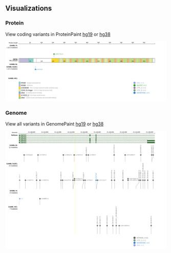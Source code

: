 ## Visualizations
### Protein
View coding variants in ProteinPaint [hg19](https://morinlab.github.io/LLMPP/GAMBL/ZNF85_protein.html)  or [hg38](https://morinlab.github.io/LLMPP/GAMBL/ZNF85_protein_hg38.html)

![](images/proteinpaint/ZNF85_NM_003429.svg)

### Genome
View all variants in GenomePaint [hg19](https://morinlab.github.io/LLMPP/GAMBL/ZNF85.html)  or [hg38](https://morinlab.github.io/LLMPP/GAMBL/ZNF85_hg38.html)

![](images/proteinpaint/ZNF85.svg)


